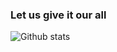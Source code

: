### Let us give it our all

![Github stats](https://github-readme-stats.vercel.app/api?username=HakimFadzli)


<!--
**HakimFadzli/HakimFadzli** is a ✨ _special_ ✨ repository because its `README.md` (this file) appears on your GitHub profile.

![Github stats](https://github-readme-stats.vercel.app/api?username=HakimFadzli)
![counter](https://[YourEndpoint].m.pipedream.net)

Here are some ideas to get you started:

- 🔭 I’m currently working on ...
- 🌱 I’m currently learning ...
- 👯 I’m looking to collaborate on ...
- 🤔 I’m looking for help with ...
- 💬 Ask me about ...
- 📫 How to reach me: ...
- 😄 Pronouns: ...
- ⚡ Fun fact: ...
-->
